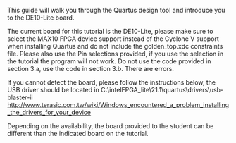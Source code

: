 This guide will walk you through the Quartus design tool and introduce you to the DE10-Lite board.

The current board for this tutorial is the DE10-Lite, please make sure to select the MAX10 FPGA device support instead of the Cyclone V support when installing Quartus and do not include the golden_top.xdc constraints file. Please also use the Pin selections provided, if you use the selection in the tutorial the program will not work. Do not use the code provided in section 3.a, use the code in section 3.b. There are errors.

If you cannot detect the board, please follow the instructions below, the USB driver should be located in C:\intelFPGA_lite\21.1\quartus\drivers\usb-blaster-ii 
http://www.terasic.com.tw/wiki/Windows_encountered_a_problem_installing_the_drivers_for_your_device

Depending on the availability, the board provided to the student can be different than the indicated board on the tutorial.

